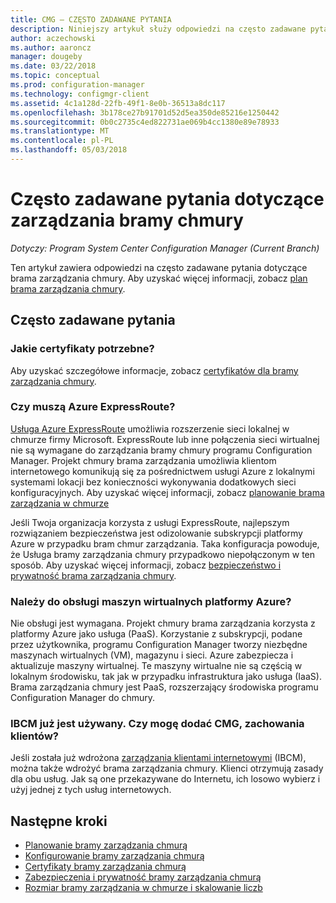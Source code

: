 ```yaml
---
title: CMG — CZĘSTO ZADAWANE PYTANIA
description: Niniejszy artykuł służy odpowiedzi na często zadawane pytania dotyczące zarządzania bramy chmury
author: aczechowski
ms.author: aaroncz
manager: dougeby
ms.date: 03/22/2018
ms.topic: conceptual
ms.prod: configuration-manager
ms.technology: configmgr-client
ms.assetid: 4c1a128d-22fb-49f1-8e0b-36513a8dc117
ms.openlocfilehash: 3b178ce27b91701d52d5ea350de85216e1250442
ms.sourcegitcommit: 0b0c2735c4ed822731ae069b4cc1380e89e78933
ms.translationtype: MT
ms.contentlocale: pl-PL
ms.lasthandoff: 05/03/2018
---
```

# <a name="frequently-asked-questions-about-the-cloud-management-gateway"></a>Często zadawane pytania dotyczące zarządzania bramy chmury

*Dotyczy: Program System Center Configuration Manager (Current Branch)*

Ten artykuł zawiera odpowiedzi na często zadawane pytania dotyczące brama zarządzania chmury. Aby uzyskać więcej informacji, zobacz [plan brama zarządzania chmury](/sccm/core/clients/manage/cmg/plan-cloud-management-gateway).


## <a name="frequently-asked-questions"></a>Często zadawane pytania

### <a name="what-certificates-do-i-need"></a>Jakie certyfikaty potrzebne?

Aby uzyskać szczegółowe informacje, zobacz [certyfikatów dla bramy zarządzania chmury](/sccm/core/clients/manage/cmg/certificates-for-cloud-management-gateway).


### <a name="do-i-need-azure-expressroute"></a>Czy muszą Azure ExpressRoute?

[Usługa Azure ExpressRoute](/azure/expressroute/expressroute-introduction) umożliwia rozszerzenie sieci lokalnej w chmurze firmy Microsoft. ExpressRoute lub inne połączenia sieci wirtualnej nie są wymagane do zarządzania bramy chmury programu Configuration Manager. Projekt chmury brama zarządzania umożliwia klientom internetowego komunikują się za pośrednictwem usługi Azure z lokalnymi systemami lokacji bez konieczności wykonywania dodatkowych sieci konfiguracyjnych. Aby uzyskać więcej informacji, zobacz [planowanie brama zarządzania w chmurze](/sccm/core/clients/manage/cmg/plan-cloud-management-gateway)

Jeśli Twoja organizacja korzysta z usługi ExpressRoute, najlepszym rozwiązaniem bezpieczeństwa jest odizolowanie subskrypcji platformy Azure w przypadku bram chmur zarządzania. Taka konfiguracja powoduje, że Usługa bramy zarządzania chmury przypadkowo niepołączonym w ten sposób. Aby uzyskać więcej informacji, zobacz [bezpieczeństwo i prywatność brama zarządzania chmury](/sccm/core/clients/manage/cmg/security-and-privacy-for-cloud-management-gateway).


### <a name="do-i-need-to-maintain-the-azure-virtual-machines"></a>Należy do obsługi maszyn wirtualnych platformy Azure?

Nie obsługi jest wymagana. Projekt chmury brama zarządzania korzysta z platformy Azure jako usługa (PaaS). Korzystanie z subskrypcji, podane przez użytkownika, programu Configuration Manager tworzy niezbędne maszynach wirtualnych (VM), magazynu i sieci. Azure zabezpiecza i aktualizuje maszyny wirtualnej. Te maszyny wirtualne nie są częścią w lokalnym środowisku, tak jak w przypadku infrastruktura jako usługa (IaaS). Brama zarządzania chmury jest PaaS, rozszerzający środowiska programu Configuration Manager do chmury. 


### <a name="im-already-using-ibcm-if-i-add-cmg-how-do-clients-behave"></a>IBCM już jest używany. Czy mogę dodać CMG, zachowania klientów?

Jeśli została już wdrożona [zarządzania klientami internetowymi](/sccm/core/clients/manage/plan-internet-based-client-management) (IBCM), można także wdrożyć brama zarządzania chmury. Klienci otrzymują zasady dla obu usług. Jak są one przekazywane do Internetu, ich losowo wybierz i użyj jednej z tych usług internetowych.


## <a name="next-steps"></a>Następne kroki

- [Planowanie bramy zarządzania chmurą](/sccm/core/clients/manage/cmg/plan-cloud-management-gateway)
- [Konfigurowanie bramy zarządzania chmurą](/sccm/core/clients/manage/cmg/setup-cloud-management-gateway)
- [Certyfikaty bramy zarządzania chmurą](/sccm/core/clients/manage/cmg/certificates-for-cloud-management-gateway)
- [Zabezpieczenia i prywatność bramy zarządzania chmurą](/sccm/core/clients/manage/cmg/security-and-privacy-for-cloud-management-gateway)
- [Rozmiar bramy zarządzania w chmurze i skalowanie liczb](/sccm/core/plan-design/configs/size-and-scale-numbers#bkmk_cmg)
